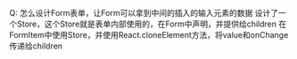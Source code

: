 Q: 怎么设计Form表单，让Form可以拿到中间的插入的输入元素的数据
 设计了一个Store，这个Store就是表单内部使用的，在Form中声明，并提供给children
 在FormItem中使用Store，并使用React.cloneElement方法，将value和onChange传递给children
